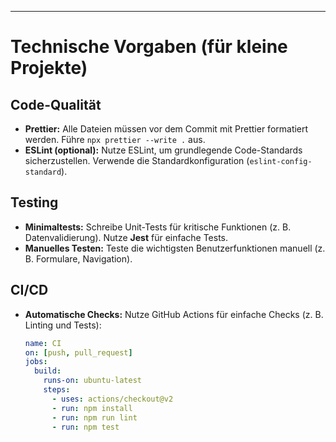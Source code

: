 ---
# Technische Vorgaben (für kleine Projekte)

## Code-Qualität
- **Prettier:** Alle Dateien müssen vor dem Commit mit Prettier formatiert werden. Führe `npx prettier --write .` aus.
- **ESLint (optional):** Nutze ESLint, um grundlegende Code-Standards sicherzustellen. Verwende die Standardkonfiguration (`eslint-config-standard`).

## Testing
- **Minimaltests:** Schreibe Unit-Tests für kritische Funktionen (z. B. Datenvalidierung). Nutze **Jest** für einfache Tests.
- **Manuelles Testen:** Teste die wichtigsten Benutzerfunktionen manuell (z. B. Formulare, Navigation).

## CI/CD
- **Automatische Checks:** Nutze GitHub Actions für einfache Checks (z. B. Linting und Tests):
  ```yaml
  name: CI
  on: [push, pull_request]
  jobs:
    build:
      runs-on: ubuntu-latest
      steps:
        - uses: actions/checkout@v2
        - run: npm install
        - run: npm run lint
        - run: npm test